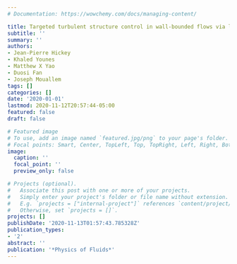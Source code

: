 ```yaml
---
# Documentation: https://wowchemy.com/docs/managing-content/

title: Targeted turbulent structure control in wall-bounded flows via localized heating
subtitle: ''
summary: ''
authors:
- Jean-Pierre Hickey
- Khaled Younes
- Matthew X Yao
- Duosi Fan
- Joseph Mouallem
tags: []
categories: []
date: '2020-01-01'
lastmod: 2020-11-12T20:57:44-05:00
featured: false
draft: false

# Featured image
# To use, add an image named `featured.jpg/png` to your page's folder.
# Focal points: Smart, Center, TopLeft, Top, TopRight, Left, Right, BottomLeft, Bottom, BottomRight.
image:
  caption: ''
  focal_point: ''
  preview_only: false

# Projects (optional).
#   Associate this post with one or more of your projects.
#   Simply enter your project's folder or file name without extension.
#   E.g. `projects = ["internal-project"]` references `content/project/deep-learning/index.md`.
#   Otherwise, set `projects = []`.
projects: []
publishDate: '2020-11-13T01:57:43.785328Z'
publication_types:
- '2'
abstract: ''
publication: '*Physics of Fluids*'
---
```

